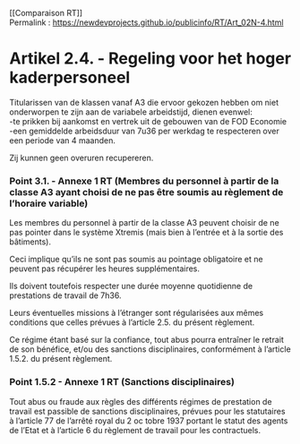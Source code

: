 [[Comparaison RT]]  
Permalink : https://newdevprojects.github.io/publicinfo/RT/Art_02N-4.html

# Artikel 2.4. - Regeling voor het hoger kaderpersoneel 
Titularissen van de klassen vanaf A3 die ervoor gekozen hebben om niet onderworpen te zijn aan de variabele arbeidstijd, dienen evenwel:   
-te prikken bij aankomst en vertrek uit de gebouwen van de FOD Economie  
-een gemiddelde arbeidsduur van 7u36 per werkdag te respecteren over een periode van 4 maanden. 

Zij kunnen geen overuren recupereren.

### Point 3.1. - Annexe 1 RT (Membres du personnel à partir de la classe A3 ayant choisi de ne pas être soumis au règlement de l’horaire variable)

Les membres du personnel à partir de la classe A3 peuvent choisir de ne pas pointer dans le 
système Xtremis (mais bien à l’entrée et à la sortie des bâtiments). 

Ceci implique qu’ils ne sont pas soumis au pointage obligatoire et ne peuvent pas récupérer 
les heures supplémentaires. 

Ils doivent toutefois respecter une durée moyenne quotidienne de prestations de travail de 
7h36. 

Leurs éventuelles missions à l’étranger sont régularisées aux mêmes conditions que celles 
prévues à l’article 2.5. du présent règlement. 

Ce régime étant basé sur la confiance, tout abus pourra entraîner le retrait de son bénéfice, 
et/ou des sanctions disciplinaires, conformément à l’article 1.5.2. du présent règlement. 

### Point 1.5.2 - Annexe 1 RT (Sanctions disciplinaires)

Tout abus ou fraude aux règles des différents régimes de prestation de travail est passible de sanctions disciplinaires, prévues pour les statutaires à l’article 77 de l’arrêté royal du 2 oc
tobre 1937 portant le statut des agents de l’Etat et à l’article 6 du règlement de travail pour 
les contractuels. 


